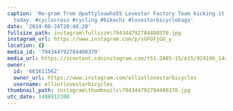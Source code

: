 ```yaml
---
caption: 'Re-gram from @pattylouwho55 Lovestar Factory Team kicking it at Relay CX
  today. #cyclocross #cycling #bikechi #lovestarbicyclebags'
date: '2014-08-24T20:48:20'
fullsize_path: instagram\fullsize\794344792784400370.jpg
instagram_url: https://www.instagram.com/p/sGFGFjGG_y
location: {}
media_id: '794344792784400370'
media_url: https://scontent.cdninstagram.com/t51.2885-15/e15/929196_1446864108929263_1018716389_n.jpg?ig_cache_key=Nzk0MzQ0NzkyNzg0NDAwMzcw.2
owner:
  id: '661611562'
  owner_url: https://www.instagram.com/elliotlovestarbicycles
  username: elliotlovestarbicycles
thumbnail_path: instagram\thumbnails\794344792784400370.jpg
utc_date: 1408913300
---
```

